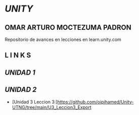 # *UNITY*
## OMAR ARTURO MOCTEZUMA PADRON
Repositorio de avances en lecciones en learn.unity.com
##
##
## **L I N K S**
## ***UNIDAD 1*** 
## 
## ***UNIDAD 2***
* [Unidad 3 Leccion 3:]https://github.com/oipihamed/Unity-UTNG/tree/main/U3_Leccion3_Export
## 
